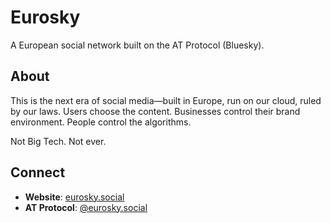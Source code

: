 # Eurosky

A European social network built on the AT Protocol (Bluesky).

## About

This is the next era of social media—built in Europe, run on our cloud, ruled by our laws. Users choose the content. Businesses control their brand environment. People control the algorithms.

Not Big Tech. Not ever.

## Connect

- **Website**: [eurosky.social](https://www.eurosky.social/)
- **AT Protocol**: [@eurosky.social](https://bsky.app/profile/eurosky.social)
